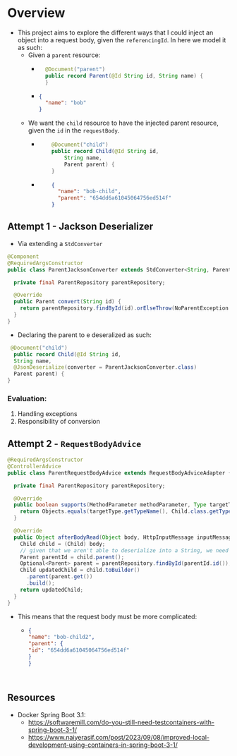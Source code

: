 # Overview
- This project aims to explore the different ways that I could inject an object into a request body, given the `referencingId`. In here we model it as such:
  - Given a `parent` resource:
    - ``` java
        @Document("parent")
        public record Parent(@Id String id, String name) {
        }
      ```
    - ```json
      {
        "name": "bob"
      }
      ```
  - We want the `child` resource to have the injected parent resource, given the `id` in the `requestBody`.
    - ``` java
          @Document("child")
          public record Child(@Id String id,
              String name,
              Parent parent) {
          }
      ```
    - ```json
          {
            "name": "bob-child",
            "parent": "654dd6a61045064756ed514f"
          }
      ```

## Attempt 1 - Jackson Deserializer
- Via extending a `StdConverter`
```java
@Component
@RequiredArgsConstructor
public class ParentJacksonConverter extends StdConverter<String, Parent> {

  private final ParentRepository parentRepository;

  @Override
  public Parent convert(String id) {
    return parentRepository.findById(id).orElseThrow(NoParentException::new);
  }
}
```
- Declaring the parent to e deseralized as such:
``` java
 @Document("child")
  public record Child(@Id String id,
  String name,
  @JsonDeserialize(converter = ParentJacksonConverter.class)
  Parent parent) {
}
```

### Evaluation:
1. Handling exceptions
2. Responsibility of conversion


## Attempt 2 - `RequestBodyAdvice`
```java
@RequiredArgsConstructor
@ControllerAdvice
public class ParentRequestBodyAdvice extends RequestBodyAdviceAdapter {

  private final ParentRepository parentRepository;

  @Override
  public boolean supports(MethodParameter methodParameter, Type targetType, Class<? extends HttpMessageConverter<?>> converterType) {
    return Objects.equals(targetType.getTypeName(), Child.class.getTypeName());
  }

  @Override
  public Object afterBodyRead(Object body, HttpInputMessage inputMessage, MethodParameter parameter, Type targetType, Class<? extends HttpMessageConverter<?>> converterType) {
    Child child = (Child) body;
    // given that we aren't able to deserialize into a String, we need to
    Parent parentId = child.parent();
    Optional<Parent> parent = parentRepository.findById(parentId.id());
    Child updatedChild = child.toBuilder()
      .parent(parent.get())
      .build();
    return updatedChild;
  }
}
```
- This means that the request body must be more complicated:
  - ```json
    {
    "name": "bob-child2",
    "parent": {
    "id": "654dd6a61045064756ed514f"
    }
    }
  ```


## Resources
- Docker Spring Boot 3.1:
  - https://softwaremill.com/do-you-still-need-testcontainers-with-spring-boot-3-1/
  - https://www.naiyerasif.com/post/2023/09/08/improved-local-development-using-containers-in-spring-boot-3-1/
